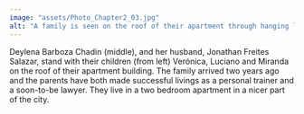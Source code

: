 ```yaml
---
image: "assets/Photo_Chapter2_03.jpg"
alt: "A family is seen on the roof of their apartment through hanging laundry"
---
```

Deylena Barboza Chadin (middle), and her husband, Jonathan Freites Salazar, stand with their children (from left) Verónica, Luciano and Miranda on the roof of their apartment building. The family arrived two years ago and the parents have both made successful livings as a personal trainer and a soon-to-be lawyer. They live in a two bedroom apartment in a nicer part of the city.